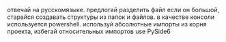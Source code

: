отвечай на русскомязыке.
предлогай разделить файл если он большой, старайся создавать структуры из папок и файлов.
в качестве консоли используется powershell.
используй абсолютные импорты из корня проекта, избегай относительных импортов
use PySide6